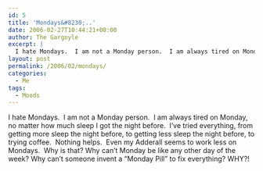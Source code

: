 ```yaml
---
id: 5
title: 'Mondays&#8230;..'
date: 2006-02-27T10:44:21+00:00
author: The Gargoyle
excerpt: |
  I hate Mondays.  I am not a Monday person.  I am always tired on Monday, no matter how much sleep I got the night before.  I've tried everything, from getting more sleep the night before, to getting less sleep the night before, to trying coffee.  Nothing helps.  Even my Adderall seems to work less on Mondays.  Why is that? Why can't Monday be like any other day of the week? Why can't someone invent a "Monday Pill" to fix everything? WHY?!
layout: post
permalink: /2006/02/mondays/
categories:
  - Me
tags:
  - Moods
---
```


I hate Mondays.  I am not a Monday person.  I am always tired on Monday, no matter how much sleep I got the night before.  I&#8217;ve tried everything, from getting more sleep the night before, to getting less sleep the night before, to trying coffee.  Nothing helps.  Even my Adderall seems to work less on Mondays.  Why is that? Why can&#8217;t Monday be like any other day of the week? Why can&#8217;t someone invent a &#8220;Monday Pill&#8221; to fix everything? WHY?!
